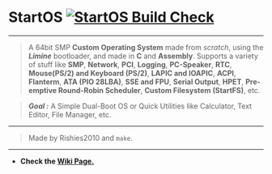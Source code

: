 # StartOS [![StartOS Build Check](https://github.com/Rishies2010/StartOS/actions/workflows/c-cpp.yml/badge.svg)](https://github.com/Rishies2010/StartOS/actions/workflows/c-cpp.yml)
---
> A 64bit SMP **Custom Operating System** made from _scratch_, using the ***Limine*** bootloader, and made in **C** and **Assembly**.
> Supports a variety of stuff like **SMP**, **Network**, **PCI**, **Logging**, **PC-Speaker**, **RTC**, **Mouse(PS/2) and Keyboard (PS/2)**, **LAPIC and IOAPIC**, **ACPI**, **Flanterm**, **ATA (PIO 28LBA)**, **SSE and FPU**, **Serial Output**, **HPET**, **Pre-emptive Round-Robin Scheduler**, **Custom Filesystem (StartFS)**, etc.

> ***Goal :*** A Simple Dual-Boot OS or Quick Utilities like Calculator, Text Editor, File Manager, etc.
---
> Made by Rishies2010 and `make`.
---
  - **Check the [Wiki Page.](https://github.com/Rishies2010/StartOS/wiki)**
